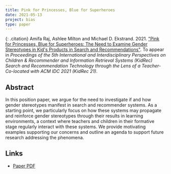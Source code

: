 ```yaml
---
title: Pink for Princesses, Blue for Superheroes
date: 2021-05-13
project: bias
type: paper
---
```


{: .citation}
Amifa Raj, Ashlee Milton and Michael D. Ekstrand. 2021. ["Pink for Princesses, Blue for Superheroes: The Need to Examine Gender Stereotypes in Kid's Products in Search and Recommendations"](#). To appear in <cite>Proceedings of the 5th International and Interdisciplinary Perspectives on Children & Recommender and Information Retrieval Systems (KidRec) Search and Recommendation Technology through the Lens of a Teacher- Co-located with ACM IDC 2021 (KidRec 21)</cite>.

## Abstract

In this position paper, we argue for the need to investigate if and how gender stereotypes manifest in search and recommender systems.
As a starting point, we particularly focus on how these systems may propagate and reinforce gender stereotypes through their results
in learning environments, a context where teachers and children in their formative stage regularly interact with these systems. We
provide motivating examples supporting our concerns and outline an agenda to support future research addressing the phenomena.

## Links

* [Paper PDF](https://arxiv.org/abs/2105.09296)
